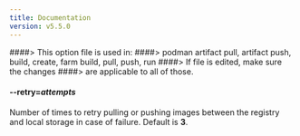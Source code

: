 ```yaml
---
title: Documentation
version: v5.5.0
---
```


####> This option file is used in:
####>   podman artifact pull, artifact push, build, create, farm build, pull, push, run
####> If file is edited, make sure the changes
####> are applicable to all of those.
#### **--retry**=*attempts*

Number of times to retry pulling or pushing images between the registry and
local storage in case of failure. Default is **3**.
